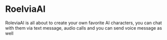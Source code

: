 # RoelviaAI
RoleviaAI is all about to create your own favorite AI characters, you can chat with them via text message, audio calls and you can send voice message as well
